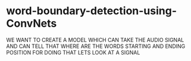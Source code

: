 # word-boundary-detection-using-ConvNets
WE WANT TO CREATE A MODEL WHICH CAN TAKE THE AUDIO SIGNAL AND CAN TELL THAT WHERE ARE THE WORDS STARTING AND ENDING POSITION
FOR DOING THAT LETS LOOK AT A SIGNAL
